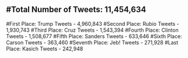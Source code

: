 #Total Number of Tweets: 11,454,634 
---
#First Place: Trump Tweets - 4,960,843
#Second Place: Rubio Tweets - 1,930,743
#Third Place: Cruz Tweets - 1,543,394
#Fourth Place: Clinton Tweets - 1,508,677
#Fifth Place: Sanders Tweets - 633,646
#Sixth Place: Carson Tweets - 363,460
#Seventh Place: Jeb! Tweets - 271,928
#Last Place: Kasich Tweets - 242,948
